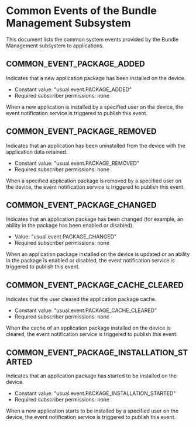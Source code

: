 # Common Events of the Bundle Management Subsystem
This document lists the common system events provided by the Bundle Management subsystem to applications.

## COMMON_EVENT_PACKAGE_ADDED

Indicates that a new application package has been installed on the device.

- Constant value: "usual.event.PACKAGE_ADDED"
- Required subscriber permissions: none

When a new application is installed by a specified user on the device, the event notification service is triggered to publish this event.


## COMMON_EVENT_PACKAGE_REMOVED

Indicates that an application has been uninstalled from the device with the application data retained.

- Constant value: "usual.event.PACKAGE_REMOVED"
- Required subscriber permissions: none

When a specified application package is removed by a specified user on the device, the event notification service is triggered to publish this event.


## COMMON_EVENT_PACKAGE_CHANGED

Indicates that an application package has been changed (for example, an ability in the package has been enabled or disabled).

- Value: "usual.event.PACKAGE_CHANGED"
- Required subscriber permissions: none

When an application package installed on the device is updated or an ability in the package is enabled or disabled, the event notification service is triggered to publish this event.


## COMMON_EVENT_PACKAGE_CACHE_CLEARED

Indicates that the user cleared the application package cache.

- Constant value: "usual.event.PACKAGE_CACHE_CLEARED"
- Required subscriber permissions: none

When the cache of an application package installed on the device is cleared, the event notification service is triggered to publish this event.


## COMMON_EVENT_PACKAGE_INSTALLATION_STARTED

Indicates that an application package has started to be installed on the device.

- Constant value: "usual.event.PACKAGE_INSTALLATION_STARTED"
- Required subscriber permissions: none

When a new application starts to be installed by a specified user on the device, the event notification service is triggered to publish this event.
